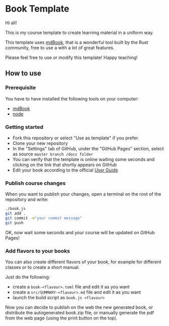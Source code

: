 # Book Template 

Hi all! 

This is my course template to create learning material in a uniform way. 

This template uses [mdBook](https://github.com/rust-lang/mdBook), that is a wonderful tool built by the Rust community, free to use a with a lot of great features.

Please feel free to use or modify this template! Happy teaching!

## How to use
### Prerequisite
You have to have installed the following tools on your computer:
- [mdBook](https://github.com/rust-lang/mdBook)
- [node](https://nodejs.org/it/download/)

### Getting started
- Fork this repository or select "Use as template" if you prefer.
- Clone your new repository
- In the "Settings" tab of GitHub, under the "GitHub Pages" section, select as source `master branch /docs folder`
- You can verify that the template is online waiting some seconds and clicking on the link that shortly appears on GitHub
- Edit your book according to the official [User Guide](https://rust-lang.github.io/mdBook/)

### Publish course changes
When you want to publish your changes, open a terminal on the root of the repository and write:
```sh
./book.js
git add .
git commit -m"your commit message"
git push
```

OK, now wait some seconds and your course will be updated on GitHub Pages!

### Add flavors to your books
You can also create different flavors of your book, for example for different classes or to create a short manual.

Just do the following:
- create a `book-<flavour>.toml` file and edit it as you want
- create a `src/SUMMARY-<flavour>.md` file and edit it as you want
- launch the build script as `book.js <flavour>`

Now you can decide to publish on the web the new generated book, or distribute the autogenerated book.zip file, or manually generate the pdf from the web page (using the print button on the top).



